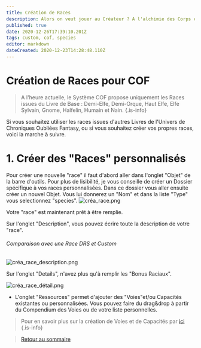 ```yaml
---
title: Création de Races
description: Alors on veut jouer au Créateur ? A l'alchimie des Corps et de l'âme ? Alors vous êtes au bon endroit
published: true
date: 2020-12-26T17:39:10.201Z
tags: custom, cof, species
editor: markdown
dateCreated: 2020-12-23T14:28:48.110Z
---
```


# Création de Races pour COF
> A l'heure actuelle, le Système COF propose uniquement les Races issues du Livre de Base : 
Demi-Elfe, Demi-Orque, Haut Elfe, Elfe Sylvain, Gnome, Halfelin, Humain et Nain.
{.is-info}

Si vous souhaitez utiliser les races issues d'autres Livres de l'Univers de Chroniques Oubliées Fantasy, ou si vous souhaitez créer vos propres races, voici la marche à suivre.

# 1. Créer des "Races" personnalisés
Pour créer une nouvelle "race" il faut d'abord aller dans l'onglet "Objet" de la barre d'outils. 
Pour plus de lisibilité, je vous conseille de créer un Dossier spécifique à vos races personnalisées.
Dans ce dossier vous aller ensuite créer un nouvel Objet. Vous lui donnerez un "Nom" et dans la liste "Type" vous selectionnez "species".
![créa_race.png](/images/chroniquesoubliees/customisation/créa_race.png)

Votre "race" est maintenant prêt à être remplie.

Sur l'onglet "Description", vous pouvez écrire toute la description de votre "race".

 ###### Comparaison avec une Race DRS et Custom
![créa_race_description.png](/images/chroniquesoubliees/customisation/créa_race_description.png)

Sur l'onglet "Details", n'avez plus qu'à remplir les "Bonus Raciaux". 


![créa_race_détail.png](/images/chroniquesoubliees/customisation/créa_race_détail.png)

- L'onglet "Ressources" permet d'ajouter des "Voies"et/ou Capacités existantes ou personnalisées. Vous pouvez faire du drag&drop à partir du Compendium des Voies ou de votre liste personnelles.

> Pour en savoir plus sur la création de Voies et de Capacités par [ici](/fr/systemes/fr-chrooubliees/customisation)
{.is-info}

> [Retour au sommaire](/fr/systemes/fr-chrooubliees)